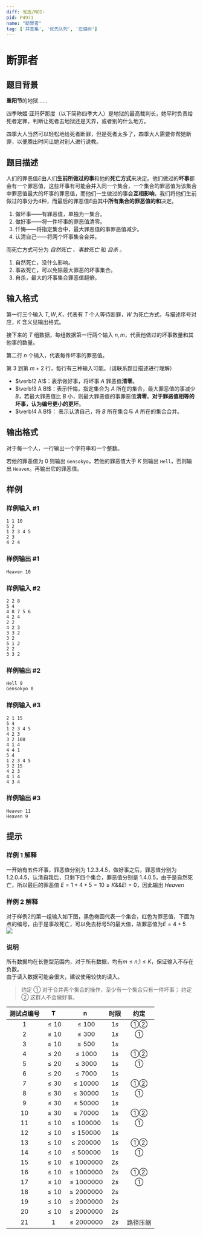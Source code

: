 ```yaml
---
diff: 省选/NOI-
pid: P4971
name: "断罪者"
tag: ['并查集', '优先队列', '左偏树']
---
```

# 断罪者
## 题目背景

**重阳节**的地狱……

四季映姬·亚玛萨那度（以下简称四季大人）是地狱的最高裁判长，她平时负责给死者定罪，判断让死者去地狱还是天界，或者别的什么地方。

四季大人当然可以轻松地给死者断罪，但是死者太多了，四季大人需要你帮她断罪，以便腾出时间让她对别人进行说教。
## 题目描述

人们的罪恶值$E$由人们**生前所做过的事**和他的**死亡方式**来决定。他们做过的**坏事**都会有一个罪恶值，这些坏事有可能会并入同一个集合，一个集合的罪恶值为该集合中罪恶值最大的坏事的罪恶值，而他们一生做过的事会**互相影响**，我们将他们生前做过的事分为4种，而最后的罪恶值$E$由其中**所有集合的罪恶值的和**决定。

1. 做坏事——有罪恶值，单独为一集合。  
2. 做好事——将一件坏事的罪恶值清零。
3. 忏悔——将指定集合中，最大罪恶值的事罪恶值减少。
4. 认清自己——将两个坏事集合合并。

而死亡方式可分为 *自然死亡* 、*事故死亡* 和 *自杀* 。

1. 自然死亡，没什么影响。
2. 事故死亡，可以免除最大罪恶的坏事集合。
3. 自杀，最大的坏事集合罪恶值翻倍。

## 输入格式

第一行三个输入 $T,W,K$，代表有 $T$ 个人等待断罪，$W$ 为死亡方式，与描述序号对应，$K$ 含义见输出格式。

接下来的 $T$ 组数据，每组数据第一行两个输入 $n,m$，代表他做过的坏事数量和其他事的数量。

第二行 $n$ 个输入，代表每件坏事的罪恶值。

第 $3$ 到第 $m+2$ 行，每行有三种输入可能。（请联系题目描述进行理解）

- $\verb!2 A!$：表示做好事，将坏事 $A$ 罪恶值**清零**。
- $\verb!3 A B!$：表示忏悔，指定集合为 $A$ 所在的集合，最大罪恶值的事减少 $B$，若最大罪恶值比 $B$ 小，则最大罪恶值的事罪恶值**清零**。**对于罪恶值相等的坏事，认为编号更小的更坏**。
- $\verb!4 A B!$： 表示认清自己，将 $B$ 所在集合与 $A$ 所在的集合合并。
## 输出格式

对于每一个人，一行输出一个字符串和一个整数。

若他的罪恶值为 $0$ 则输出 `Gensokyo`，若他的罪恶值大于 $K$ 则输出 `Hell`，否则输出 `Heaven`。再输出它的罪恶值。

## 样例

### 样例输入 #1
```
1 1 10
5 2
1 2 3 4 5
2 3
4 2 4
```
### 样例输出 #1
```
Heaven 10
```
### 样例输入 #2
```
2 2 8
5 4
4 8 7 5 6
4 2 4
2 2
4 2 3
3 3 2
3 2
5 1 2
2 2
3 3 2
```
### 样例输出 #2
```
Hell 9
Gensokyo 0
```
### 样例输入 #3
```
2 1 15
5 4
1 2 3 4 5
4 2 3
3 2 100
4 1 4
4 4 1
5 4
1 2 3 4 5
3 2 15
4 2 3
4 1 4
4 3 4
```
### 样例输出 #3
```
Heaven 11
Heaven 9
```
## 提示

### 样例 1 解释

一开始有五件坏事，罪恶值分别为 $1.2.3.4.5$，做好事之后，罪恶值分别为 $1.2.0.4.5$，认清自我后，只剩下四个集合，罪恶值分别是 $1.4.0.5$，由于是自然死亡，所以最后的罪恶值 $E=1+4+5=10 \le K \&\& E!=0$，因此输出 $Heaven$

### 样例 2 解释

对于样例2的第一组输入如下图，黑色椭圆代表一个集合，红色为罪恶值，下面为点的编号，由于是事故死亡，可以免去标号5的最大值，故罪恶值为$E=4+5$  
![](https://cdn.luogu.com.cn/upload/pic/72405.png)

### 说明

所有数据均在长整型范围内，对于所有数据，均有$m\le n$,$1\le K$，保证输入不存在负数。  
由于读入数据可能会很大，建议使用较快的读入。

> 约定 ① 对于合并两个集合的操作，至少有一个集合只有一件坏事；
> 约定 ② 这群人不会做好事。

| 测试点编号 |    T    |      n       |  时限  | 约定 |
|:-:|:-:|:-:|:-:|:-:|
|		  1   | $\le10$ |   $\le100$   | $1s$ | ①② |
|		  2   | $\le10$ |   $\le300$   | $1s$ | ①  |
|		  3   | $\le10$ |   $\le500$   | $1s$ |    |
|		  4   | $\le20$ |  $\le1000$   | $1s$ | ①② |
|		  5   | $\le20$ |  $\le3000$   | $1s$ | ①  |
|		  6   | $\le20$ |  $\le7000$   | $1s$ |    |
|		  7   | $\le30$ |  $\le10000$  | $1s$ | ①② |
|		  8   | $\le30$ |  $\le30000$  | $1s$ | ①  |
|		  9   | $\le30$ |  $\le50000$  | $1s$ |    |
|		 10   | $\le30$ |  $\le70000$  | $1s$ | ①② |
|		 11   | $\le10$ | $\le100000$  | $1s$ | ①  |
|		 12   | $\le10$ | $\le150000$  | $1s$ |    |
|		 13   | $\le10$ | $\le200000$  | $1s$ | ①② |
|		 14   | $\le10$ | $\le500000$  | $1s$ | ①  |
|		 15   | $\le10$ | $\le1000000$ | $2s$ |    |
|		 16   | $\le10$ | $\le1000000$ | $2s$ | ①② |
|		 17   | $\le10$ | $\le1000000$ | $2s$ | ①  |
|		 18   | $\le10$ | $\le2000000$ | $2s$ |    |
|		 19   | $\le10$ | $\le2000000$ | $2s$ |    |
|		 20   | $\le10$ | $\le2000000$ | $2s$ |    |
|		 21   | $1$ | $\le2000000$ | $2s$ |  路径压缩  |


